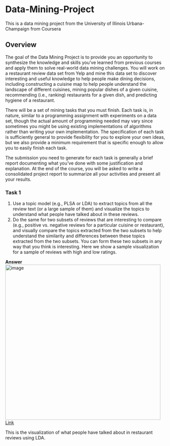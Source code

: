 # Data-Mining-Project
This is a data mining project from the University of Illinois Urbana-Champaign from Coursera

## Overview
The goal of the Data Mining Project is to provide you an opportunity to synthesize the knowledge and skills you’ve learned from previous courses and apply them to solve real-world data mining challenges. You will work on a restaurant review data set from Yelp and mine this data set to discover interesting and useful knowledge to help people make dining decisions, including constructing a cuisine map to help people understand the landscape of different cuisines, mining popular dishes of a given cuisine, recommending (i.e., ranking) restaurants for a given dish, and predicting hygiene of a restaurant.

There will be a set of mining tasks that you must finish. Each task is, in nature, similar to a programming assignment with experiments on a data set, though the actual amount of programming needed may vary since sometimes you might be using existing implementations of algorithms rather than writing your own implementation. The specification of each task is sufficiently general to provide flexibility for you to explore your own ideas, but we also provide a minimum requirement that is specific enough to allow you to easily finish each task.

The submission you need to generate for each task is generally a brief report documenting what you’ve done with some justification and explanation. At the end of the course, you will be asked to write a consolidated project report to summarize all your activities and present all your results. 


### Task 1 
1. Use a topic model (e.g., PLSA or LDA) to extract topics from all the review text (or a large sample of them) and visualize the topics to understand what people have talked about in these reviews.  
2. Do the same for two subsets of reviews that are interesting to compare (e.g., positive vs. negative reviews for a particular cuisine or restaurant), and visually compare the topics extracted from the two subsets to help understand the similarity and differences between these topics extracted from the two subsets. You can form these two subsets in any way that you think is interesting. Here we show a sample visualization for a sample of reviews with high and low ratings.


**Answer**  
<img width="489" alt="image" src="https://github.com/user-attachments/assets/88c113f0-11d3-4bb7-9415-936ccb061088">  
[Link](file:///D:/LEARNING%20AND%20COURSES/COURSERA/Data%20Mining%20Specialization/6.%20Data%20Mining%20Project/yelp_dataset_challenge_academic_dataset/tes.html)

This is the visualization of what people have talked about in restaurant reviews using LDA.
